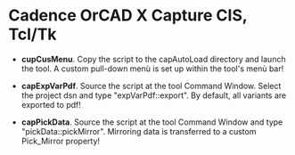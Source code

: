 # Cadence OrCAD X Capture CIS, Tcl/Tk  

- **cupCusMenu**. Copy the script to the capAutoLoad directory and launch the tool. A custom pull-down menù is set up within the tool's menù bar!
   
- **capExpVarPdf**. Source the script at the tool Command Window. Select the project dsn and type "expVarPdf::export". By default, all variants are exported to pdf!

- **capPickData**. Source the script at the tool Command Window and type "pickData::pickMirror". Mirroring data is transferred to a custom Pick_Mirror property!  
